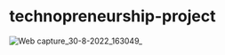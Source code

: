 # technopreneurship-project

![Web capture_30-8-2022_163049_](https://user-images.githubusercontent.com/110111758/187389427-b85f1f10-c181-4ae1-87d4-032d68af442b.jpeg)
